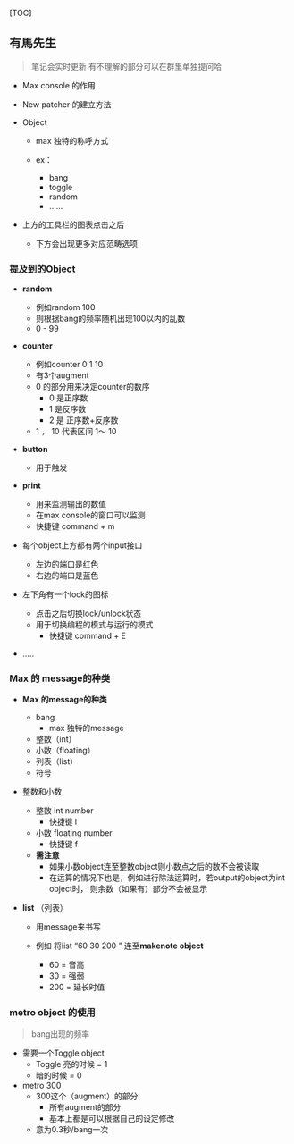 

[TOC]



## 有馬先生

> 笔记会实时更新 有不理解的部分可以在群里单独提问哈



- Max console  的作用

- New patcher 的建立方法

- Object 

  - max 独特的称呼方式

  - ex：
    - bang 
    - toggle
    - random
    - ......

- 上方的工具栏的图表点击之后

  - 下方会出现更多对应范畴选项



### 提及到的**Object**

- **random** 
  - 例如random 100
  - 则根据bang的频率随机出现100以内的乱数  
  - 0 - 99
- **counter** 
  - 例如counter 0 1 10 
  - 有3个augment 
  - 0 的部分用来决定counter的数序
    - 0 是正序数
    - 1 是反序数
    - 2 是 正序数+反序数
  - 1 ， 10 代表区间 1～ 10
- **button**
  - 用于触发
- **print**
  - 用来监测输出的数值
  - 在max console的窗口可以监测
  - 快捷键 command + m

- 每个object上方都有两个input接口
  - 左边的端口是红色 
  - 右边的端口是蓝色

- 左下角有一个lock的图标

  - 点击之后切换lock/unlock状态
  - 用于切换编程的模式与运行的模式 
    - 快捷键  command + E

- .....

  

### Max 的 message的种类

- **Max 的message的种类**
  - bang
    - max 独特的message
  - 整数（int）
  - 小数（floating）
  - 列表（list）
  - 符号

- 整数和小数

  - 整数 int  number
    - 快捷键 i 
  - 小数 floating  number
    - 快捷键 f 
  - **需注意**
    - 如果小数object连至整数object则小数点之后的数不会被读取
    - 在运算的情况下也是，例如进行除法运算时，若output的object为int object时， 则余数（如果有）部分不会被显示

- **list** （列表）

  - 用message来书写

  - 例如 将list “60 30 200 ” 连至**makenote object**

    - 60 = 音高  
    - 30 = 强弱
    - 200 = 延长时值

    

### metro object 的使用

>  bang出现的频率



- 需要一个Toggle object
  - Toggle 亮的时候 = 1
  - 暗的时候 = 0
- metro 300
  - 300这个（augment）的部分
    - 所有augment的部分
    - 基本上都是可以根据自己的设定修改
  - 意为0.3秒/bang一次